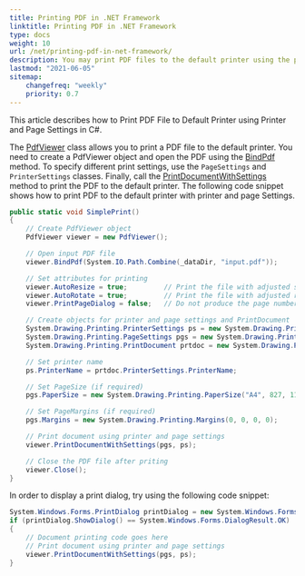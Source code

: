 ```yaml
---
title: Printing PDF in .NET Framework
linktitle: Printing PDF in .NET Framework
type: docs
weight: 10
url: /net/printing-pdf-in-net-framework/
description: You may print PDF files to the default printer using the printer and page settings with C#.
lastmod: "2021-06-05"
sitemap:
    changefreq: "weekly"
    priority: 0.7
---
```


This article describes how to Print PDF File to Default Printer using Printer and Page Settings in C#.

The [PdfViewer](https://apireference.aspose.com/pdf/net/aspose.pdf.facades/pdfviewer) class allows you to print a PDF file to the default printer. You need to create a PdfViewer object and open the PDF using the [BindPdf](https://apireference.aspose.com/pdf/net/aspose.pdf.facades.pdfviewer/bindpdf/methods/2) method. To specify different print settings, use the `PageSettings` and `PrinterSettings` classes. Finally, call the [PrintDocumentWithSettings](https://apireference.aspose.com/pdf/net/aspose.pdf.facades/pdfviewer/methods/printdocumentwithsettings) method to print the PDF to the default printer. The following code snippet shows how to print PDF to the default printer with printer and page Settings.

```csharp
public static void SimplePrint()
{
    // Create PdfViewer object
    PdfViewer viewer = new PdfViewer();

    // Open input PDF file
    viewer.BindPdf(System.IO.Path.Combine(_dataDir, "input.pdf"));

    // Set attributes for printing
    viewer.AutoResize = true;         // Print the file with adjusted size
    viewer.AutoRotate = true;         // Print the file with adjusted rotation
    viewer.PrintPageDialog = false;   // Do not produce the page number dialog when printing

    // Create objects for printer and page settings and PrintDocument
    System.Drawing.Printing.PrinterSettings ps = new System.Drawing.Printing.PrinterSettings();
    System.Drawing.Printing.PageSettings pgs = new System.Drawing.Printing.PageSettings();
    System.Drawing.Printing.PrintDocument prtdoc = new System.Drawing.Printing.PrintDocument();

    // Set printer name
    ps.PrinterName = prtdoc.PrinterSettings.PrinterName;

    // Set PageSize (if required)
    pgs.PaperSize = new System.Drawing.Printing.PaperSize("A4", 827, 1169);

    // Set PageMargins (if required)
    pgs.Margins = new System.Drawing.Printing.Margins(0, 0, 0, 0);

    // Print document using printer and page settings
    viewer.PrintDocumentWithSettings(pgs, ps);

    // Close the PDF file after priting
    viewer.Close();
}
```

In order to display a print dialog, try using the following code snippet:

```csharp
System.Windows.Forms.PrintDialog printDialog = new System.Windows.Forms.PrintDialog();
if (printDialog.ShowDialog() == System.Windows.Forms.DialogResult.OK)
{
    // Document printing code goes here
    // Print document using printer and page settings
    viewer.PrintDocumentWithSettings(pgs, ps);
}
```
